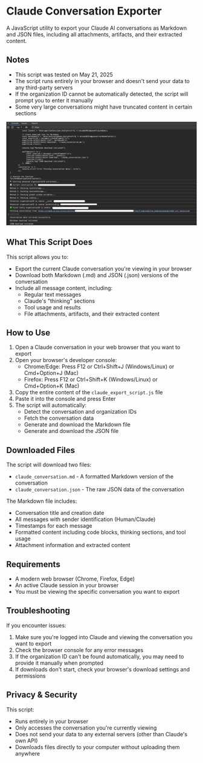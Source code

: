 # Claude Conversation Exporter

A JavaScript utility to export your Claude AI conversations as Markdown and JSON files, including all attachments, artifacts, and their extracted content.

## Notes

- This script was tested on May 21, 2025
- The script runs entirely in your browser and doesn't send your data to any third-party servers
- If the organization ID cannot be automatically detected, the script will prompt you to enter it manually
- Some very large conversations might have truncated content in certain sections

![Claude Conversation Exporter Screenshot](img.png)

## What This Script Does

This script allows you to:
- Export the current Claude conversation you're viewing in your browser
- Download both Markdown (.md) and JSON (.json) versions of the conversation
- Include all message content, including:
  - Regular text messages
  - Claude's "thinking" sections
  - Tool usage and results
  - File attachments, artifacts, and their extracted content

## How to Use

1. Open a Claude conversation in your web browser that you want to export
2. Open your browser's developer console:
   - Chrome/Edge: Press F12 or Ctrl+Shift+J (Windows/Linux) or Cmd+Option+J (Mac)
   - Firefox: Press F12 or Ctrl+Shift+K (Windows/Linux) or Cmd+Option+K (Mac)
3. Copy the entire content of the `claude_export_script.js` file
4. Paste it into the console and press Enter
5. The script will automatically:
   - Detect the conversation and organization IDs
   - Fetch the conversation data
   - Generate and download the Markdown file
   - Generate and download the JSON file

## Downloaded Files

The script will download two files:
- `claude_conversation.md` - A formatted Markdown version of the conversation
- `claude_conversation.json` - The raw JSON data of the conversation

The Markdown file includes:
- Conversation title and creation date
- All messages with sender identification (Human/Claude)
- Timestamps for each message
- Formatted content including code blocks, thinking sections, and tool usage
- Attachment information and extracted content

## Requirements

- A modern web browser (Chrome, Firefox, Edge)
- An active Claude session in your browser
- You must be viewing the specific conversation you want to export

## Troubleshooting

If you encounter issues:

1. Make sure you're logged into Claude and viewing the conversation you want to export
2. Check the browser console for any error messages
3. If the organization ID can't be found automatically, you may need to provide it manually when prompted
4. If downloads don't start, check your browser's download settings and permissions

## Privacy & Security

This script:
- Runs entirely in your browser
- Only accesses the conversation you're currently viewing
- Does not send your data to any external servers (other than Claude's own API)
- Downloads files directly to your computer without uploading them anywhere
